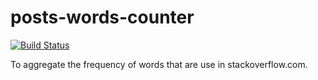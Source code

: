 posts-words-counter
================================

[![Build Status](https://circleci.com/gh/fitzr/posts-words-counter.svg?circle-token=691d816b8c84b3e59e5b59958095a4a666b02f62)](https://circleci.com/gh/fitzr/posts-words-counter/)

To aggregate the frequency of words that are use in stackoverflow.com.
